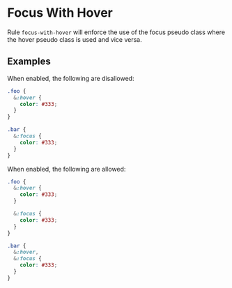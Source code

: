 # Focus With Hover

Rule `focus-with-hover` will enforce the use of the focus pseudo class where the hover pseudo class is used and vice versa.

## Examples

When enabled, the following are disallowed:

```scss
.foo {
  &:hover {
    color: #333;
  }
}

.bar {
  &:focus {
    color: #333;
  }
}
```

When enabled, the following are allowed:

```scss
.foo {
  &:hover {
    color: #333;
  }

  &:focus {
    color: #333;
  }
}

.bar {
  &:hover,
  &:focus {
    color: #333;
  }
}
```
